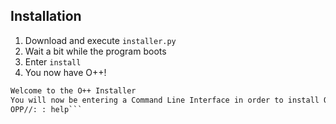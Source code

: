 ## Installation
1. Download and execute `installer.py`
2. Wait a bit while the program boots
3. Enter `install`
4. You now have O++!

```diff
Welcome to the O++ Installer
You will now be entering a Command Line Interface in order to install O++
OPP//: : help```
